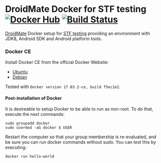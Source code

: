 # DroidMate Docker for STF testing [![Docker Hub](https://img.shields.io/badge/Docker%20Hub-info-blue.svg)](https://hub.docker.com/r/timoguehring/droidmatedockerenv/) [![Build Status](https://travis-ci.com/JeannedArk/droidmatedockerenv.svg?branch=farmtesting)](https://travis-ci.com/JeannedArk/droidmatedockerenv)
[DroidMate](https://github.com/uds-se/droidmate) Docker setup for [STF testing](https://github.com/uds-se/stf) providing an environment with JDK8, Android SDK and Android platform tools.

### Docker CE

Install Docker CE from the official Docker Website:

* [Ubuntu](https://docs.docker.com/engine/installation/linux/docker-ce/ubuntu/)
* [Debian](https://docs.docker.com/engine/installation/linux/docker-ce/debian/)

Tested with `Docker version 17.03.2-ce, build f5ec1e2`.

#### Post-installation of Docker

It is desireable to setup Docker to be able to run as non-root. To do that, execute the next commands:

```shell
sudo groupadd docker
sudo usermod -aG docker $ USER
```

Restart the computer so that your group membership is re-evaluated, and be sure you can run docker commands without sudo. You can test this by executing:

```shell
docker run hello-world
```